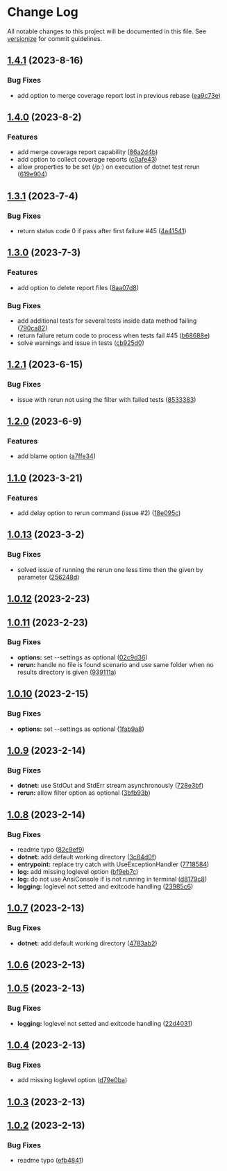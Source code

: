 # Change Log

All notable changes to this project will be documented in this file. See [versionize](https://github.com/versionize/versionize) for commit guidelines.

<a name="1.4.1"></a>
## [1.4.1](https://www.github.com/joaoopereira/dotnet-test-rerun/releases/tag/v1.4.1) (2023-8-16)

### Bug Fixes

* add option to merge coverage report lost in previous rebase ([ea9c73e](https://www.github.com/joaoopereira/dotnet-test-rerun/commit/ea9c73e01b50547bdfd5f82b2c96bf898d9a3565))

<a name="1.4.0"></a>
## [1.4.0](https://www.github.com/joaoopereira/dotnet-test-rerun/releases/tag/v1.4.0) (2023-8-2)

### Features

* add merge coverage report capability ([86a2d4b](https://www.github.com/joaoopereira/dotnet-test-rerun/commit/86a2d4b231779e3f02d12136bc4e1c0165b77bca))
* add option to collect coverage reports ([c0afe43](https://www.github.com/joaoopereira/dotnet-test-rerun/commit/c0afe43b58a04821f56ee06cd67b1dbe983184e7))
* allow properties to be set (/p:) on execution of dotnet test rerun ([619e904](https://www.github.com/joaoopereira/dotnet-test-rerun/commit/619e9042ff6767c7d53096b74a162b67580fb941))

<a name="1.3.1"></a>
## [1.3.1](https://www.github.com/joaoopereira/dotnet-test-rerun/releases/tag/v1.3.1) (2023-7-4)

### Bug Fixes

* return status code 0 if pass after first failure #45 ([4a41541](https://www.github.com/joaoopereira/dotnet-test-rerun/commit/4a41541519e50658a829d88995f178d069947854))

<a name="1.3.0"></a>
## [1.3.0](https://www.github.com/joaoopereira/dotnet-test-rerun/releases/tag/v1.3.0) (2023-7-3)

### Features

* add option to delete report files ([8aa07d8](https://www.github.com/joaoopereira/dotnet-test-rerun/commit/8aa07d882f2686bcd1ee00da8dc487041edaa4ad))

### Bug Fixes

* add additional tests for several tests inside data method failing ([790ca82](https://www.github.com/joaoopereira/dotnet-test-rerun/commit/790ca821be6ec3f2462718e4e61d160ed30f3995))
* return failure return code to process when tests fail #45 ([b68688e](https://www.github.com/joaoopereira/dotnet-test-rerun/commit/b68688eb3fa1a9f90d24220918c640284433a2d4))
* solve warnings and issue in tests ([cb925d0](https://www.github.com/joaoopereira/dotnet-test-rerun/commit/cb925d0573e9cfa6172563f560ed03af768c2e1b))

<a name="1.2.1"></a>
## [1.2.1](https://www.github.com/joaoopereira/dotnet-test-rerun/releases/tag/v1.2.1) (2023-6-15)

### Bug Fixes

* issue with rerun not using the filter with failed tests ([8533383](https://www.github.com/joaoopereira/dotnet-test-rerun/commit/853338384f612ccbc6fe6fbd334238f815f32bc8))

<a name="1.2.0"></a>
## [1.2.0](https://www.github.com/joaoopereira/dotnet-test-rerun/releases/tag/v1.2.0) (2023-6-9)

### Features

* add blame option ([a7ffe34](https://www.github.com/joaoopereira/dotnet-test-rerun/commit/a7ffe342a84f4202a56557bd676cf9e07ef551aa))

<a name="1.1.0"></a>
## [1.1.0](https://www.github.com/joaoopereira/dotnet-test-rerun/releases/tag/v1.1.0) (2023-3-21)

### Features

* add delay option to rerun command (issue #2) ([18e095c](https://www.github.com/joaoopereira/dotnet-test-rerun/commit/18e095c895923d6596e3503689f62f6d63317bde))

<a name="1.0.13"></a>
## [1.0.13](https://www.github.com/joaoopereira/dotnet-test-rerun/releases/tag/v1.0.13) (2023-3-2)

### Bug Fixes

* solved issue of running the rerun one less time then the given by parameter ([256248d](https://www.github.com/joaoopereira/dotnet-test-rerun/commit/256248d314b006ef5806a57413e52ffd65d0e5fb))

<a name="1.0.12"></a>
## [1.0.12](https://www.github.com/joaoopereira/dotnet-test-rerun/releases/tag/v1.0.12) (2023-2-23)

<a name="1.0.11"></a>
## [1.0.11](https://www.github.com/joaoopereira/dotnet-test-rerun/releases/tag/v1.0.11) (2023-2-23)

### Bug Fixes

* **options:** set --settings as optional ([02c9d36](https://www.github.com/joaoopereira/dotnet-test-rerun/commit/02c9d361aae5a08b6ca010d44d961f77c50212e5))
* **rerun:** handle no file is found scenario and use same folder when no results directory is given ([939111a](https://www.github.com/joaoopereira/dotnet-test-rerun/commit/939111a98527f927bdeedfd47d2b89834703b722))

<a name="1.0.10"></a>
## [1.0.10](https://www.github.com/joaoopereira/dotnet-test-rerun/releases/tag/v1.0.10) (2023-2-15)

### Bug Fixes

* **options:** set --settings as optional ([1fab9a8](https://www.github.com/joaoopereira/dotnet-test-rerun/commit/1fab9a8b783d3e52dd93fcf5eaa1d18650a0032c))

<a name="1.0.9"></a>
## [1.0.9](https://www.github.com/joaoopereira/dotnet-test-rerun/releases/tag/v1.0.9) (2023-2-14)

### Bug Fixes

* **dotnet:** use StdOut and StdErr stream asynchronously ([728e3bf](https://www.github.com/joaoopereira/dotnet-test-rerun/commit/728e3bf73d15590adb4fea6b230ab3089c99bf40))
* **rerun:** allow filter option as optional ([3bfb93b](https://www.github.com/joaoopereira/dotnet-test-rerun/commit/3bfb93bb9b1575341a26a91be19a1772784f9b05))

<a name="1.0.8"></a>
## [1.0.8](https://www.github.com/joaoopereira/dotnet-test-rerun/releases/tag/v1.0.8) (2023-2-14)

### Bug Fixes

* readme typo ([82c9ef9](https://www.github.com/joaoopereira/dotnet-test-rerun/commit/82c9ef96af37e4cad728c2bfbd9d79dafd94899d))
* **dotnet:** add default working directory ([3c84d0f](https://www.github.com/joaoopereira/dotnet-test-rerun/commit/3c84d0fb9546b2063daa23bac97787549aa1840e))
* **entrypoint:** replace try catch with UseExceptionHandler ([7718584](https://www.github.com/joaoopereira/dotnet-test-rerun/commit/771858450c6152e15087d573da30d40874a3ceee))
* **log:** add missing loglevel option ([bf9eb7c](https://www.github.com/joaoopereira/dotnet-test-rerun/commit/bf9eb7cb0b39fa93159704dec4a2c4361326c8f6))
* **log:** do not use AnsiConsole if is not running in terminal ([d8179c8](https://www.github.com/joaoopereira/dotnet-test-rerun/commit/d8179c887cf51ed99f476a86d27e3e115378e61b))
* **logging:** loglevel not setted and exitcode handling ([23985c6](https://www.github.com/joaoopereira/dotnet-test-rerun/commit/23985c6c63c5ce94495c26b669404a959d606a94))

<a name="1.0.7"></a>
## [1.0.7](https://www.github.com/joaoopereira/dotnet-test-rerun/releases/tag/v1.0.7) (2023-2-13)

### Bug Fixes

* **dotnet:** add default working directory ([4783ab2](https://www.github.com/joaoopereira/dotnet-test-rerun/commit/4783ab2e7c20e57a497c6ac72c0f7419b35d2d9e))

<a name="1.0.6"></a>
## [1.0.6](https://www.github.com/joaoopereira/dotnet-test-rerun/releases/tag/v1.0.6) (2023-2-13)

<a name="1.0.5"></a>
## [1.0.5](https://www.github.com/joaoopereira/dotnet-test-rerun/releases/tag/v1.0.5) (2023-2-13)

### Bug Fixes

* **logging:** loglevel not setted and exitcode handling ([22d4031](https://www.github.com/joaoopereira/dotnet-test-rerun/commit/22d403173f29e98d40ec19438c4075cdad30f7e5))

<a name="1.0.4"></a>
## [1.0.4](https://www.github.com/joaoopereira/dotnet-test-rerun/releases/tag/v1.0.4) (2023-2-13)

### Bug Fixes

* add missing loglevel option ([d79e0ba](https://www.github.com/joaoopereira/dotnet-test-rerun/commit/d79e0ba2b4c2309b7e01a3e2f8cdb65685376a9a))

<a name="1.0.3"></a>
## [1.0.3](https://www.github.com/joaoopereira/dotnet-test-rerun/releases/tag/v1.0.3) (2023-2-13)

<a name="1.0.2"></a>
## [1.0.2](https://www.github.com/joaoopereira/dotnet-test-rerun/releases/tag/v1.0.2) (2023-2-13)

### Bug Fixes

* readme typo ([efb4841](https://www.github.com/joaoopereira/dotnet-test-rerun/commit/efb48417c8469b56d9833bd26570b9e114d0c75f))

